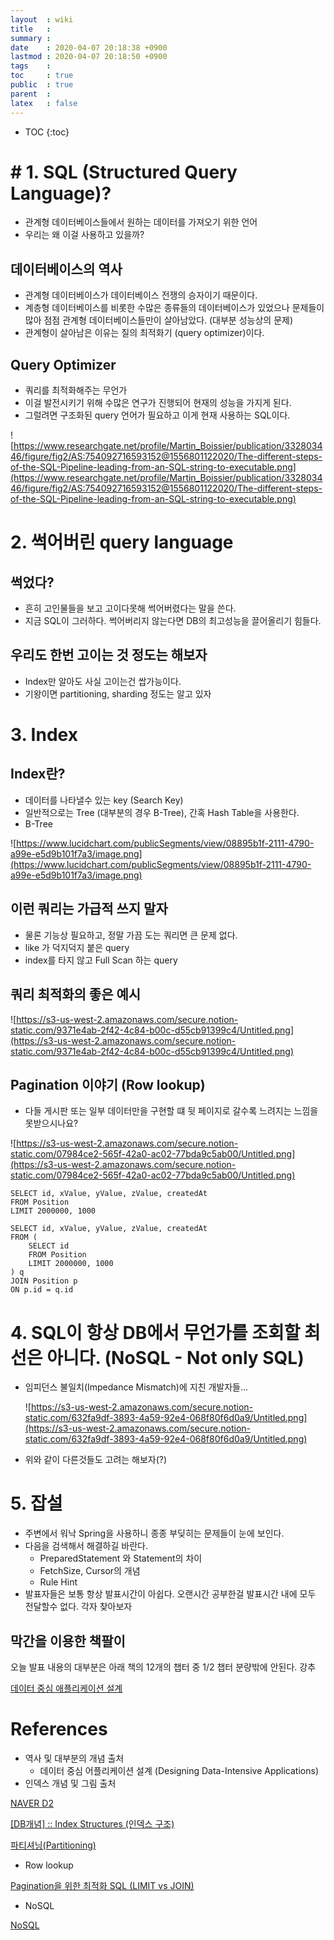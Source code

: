 ```yaml
---
layout  : wiki
title   : 
summary : 
date    : 2020-04-07 20:18:38 +0900
lastmod : 2020-04-07 20:18:50 +0900
tags    : 
toc     : true
public  : true
parent  : 
latex   : false
---
```

* TOC
{:toc}

#  # 1. SQL (Structured Query Language)?

- 관계형 데이터베이스들에서 원하는 데이터를 가져오기 위한 언어
- 우리는 왜 이걸 사용하고 있을까?

## 데이터베이스의 역사

- 관계형 데이터베이스가 데이터베이스 전쟁의 승자이기 때문이다.
- 계층형 데이터베이스를 비롯한 수많은 종류들의 데이터베이스가 있었으나 문제들이 많아 점점 관계형 데이터베이스들만이 살아남았다. (대부분 성능상의 문제)
- 관계형이 살아남은 이유는 질의 최적화기 (query optimizer)이다.

## Query Optimizer

- 쿼리를 최적화해주는 무언가
- 이걸 발전시키기 위해 수많은 연구가 진행되어 현재의 성능을 가지게 된다.
- 그럴려면 구조화된 query 언어가 필요하고 이게 현재 사용하는 SQL이다.

![https://www.researchgate.net/profile/Martin_Boissier/publication/332803446/figure/fig2/AS:754092716593152@1556801122020/The-different-steps-of-the-SQL-Pipeline-leading-from-an-SQL-string-to-executable.png](https://www.researchgate.net/profile/Martin_Boissier/publication/332803446/figure/fig2/AS:754092716593152@1556801122020/The-different-steps-of-the-SQL-Pipeline-leading-from-an-SQL-string-to-executable.png)

# 2. 썩어버린 query language

## 썩었다?

- 흔히 고인물들을 보고 고이다못해 썩어버렸다는 말을 쓴다.
- 지금 SQL이 그러하다. 썩어버리지 않는다면 DB의 최고성능을 끌어올리기 힘들다.

## 우리도 한번 고이는 것 정도는 해보자

- Index만 알아도 사실 고이는건 쌉가능이다.
- 기왕이면 partitioning, sharding 정도는 알고 있자

# 3. Index

## Index란?

- 데이터를 나타낼수 있는 key (Search Key)
- 일반적으로는 Tree (대부분의 경우 B-Tree), 간혹 Hash Table을 사용한다.
- B-Tree

![https://www.lucidchart.com/publicSegments/view/08895b1f-2111-4790-a99e-e5d9b101f7a3/image.png](https://www.lucidchart.com/publicSegments/view/08895b1f-2111-4790-a99e-e5d9b101f7a3/image.png)

## 이런 쿼리는 가급적 쓰지 말자

- 물론 기능상 필요하고, 정말 가끔 도는 쿼리면 큰 문제 없다.
- like 가 덕지덕지 붙은 query
- index를 타지 않고 Full Scan 하는 query

## 쿼리 최적화의 좋은 예시

![https://s3-us-west-2.amazonaws.com/secure.notion-static.com/9371e4ab-2f42-4c84-b00c-d55cb91399c4/Untitled.png](https://s3-us-west-2.amazonaws.com/secure.notion-static.com/9371e4ab-2f42-4c84-b00c-d55cb91399c4/Untitled.png)

## Pagination 이야기 (Row lookup)

- 다들 게시판 또는 일부 데이터만을 구현할 떄 뒷 페이지로 갈수록 느려지는 느낌을 못받으시나요?

![https://s3-us-west-2.amazonaws.com/secure.notion-static.com/07984ce2-565f-42a0-ac02-77bda9c5ab00/Untitled.png](https://s3-us-west-2.amazonaws.com/secure.notion-static.com/07984ce2-565f-42a0-ac02-77bda9c5ab00/Untitled.png)

    SELECT id, xValue, yValue, zValue, createdAt
    FROM Position
    LIMIT 2000000, 1000

    SELECT id, xValue, yValue, zValue, createdAt
    FROM (
        SELECT id
        FROM Position
        LIMIT 2000000, 1000
    ) q
    JOIN Position p
    ON p.id = q.id

# 4. SQL이 항상 DB에서 무언가를 조회할 최선은 아니다. (NoSQL - Not only SQL)

- 임피던스 불일치(Impedance Mismatch)에 지친 개발자들...

    ![https://s3-us-west-2.amazonaws.com/secure.notion-static.com/632fa9df-3893-4a59-92e4-068f80f6d0a9/Untitled.png](https://s3-us-west-2.amazonaws.com/secure.notion-static.com/632fa9df-3893-4a59-92e4-068f80f6d0a9/Untitled.png)

- 위와 같이 다른것들도 고려는 해보자(?)

# 5. 잡설

- 주변에서 워낙 Spring을 사용하니 종종 부딪히는 문제들이 눈에 보인다.
- 다음을 검색해서 해결하길 바란다.
    - PreparedStatement 와 Statement의 차이
    - FetchSize, Cursor의 개념
    - Rule Hint
- 발표자들은 보통 항상 발표시간이 아쉽다. 오랜시간 공부한걸 발표시간 내에 모두 전달할수 없다. 각자 찾아보자

## 막간을 이용한 책팔이

오늘 발표 내용의 대부분은 아래 책의 12개의 챕터 중 1/2 챕터 분량밖에 안된다. 강추

[데이터 중심 애플리케이션 설계](http://www.yes24.com/Product/Goods/59566585)

# References

- 역사 및 대부분의 개념 출처
    - 데이터 중심 어플리케이션 설계 (Designing Data-Intensive Applications)
- 인덱스 개념 및 그림 출처

[NAVER D2](https://d2.naver.com/helloworld/1155)

[[DB개념] :: Index Structures (인덱스 구조)](https://chartworld.tistory.com/18)

[파티셔닝(Partitioning)](https://velog.io/@litien/%ED%8C%8C%ED%8B%B0%EC%85%94%EB%8B%9DPartitioning)

- Row lookup

[Pagination을 위한 최적화 SQL (LIMIT vs JOIN)](https://blog.lulab.net/database/optimize-pagination-sql-by-join-instead-of-limit/#fn:2)

- NoSQL

[NoSQL](https://en.wikipedia.org/wiki/NoSQL)
